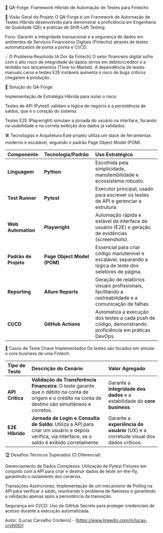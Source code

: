 🚀 QA-Forge: Framework Híbrido de Automação de Testes para Fintechs

🌟 Visão Geral do Projeto
O QA-Forge é um Framework de Automação de Testes Híbrido desenvolvido para demonstrar a proficiência em Engenharia de Qualidade (QE) e práticas de Shift-Left Testing.

Foco: Garantir a integridade transacional e a segurança de dados em ambientes de Serviços Financeiros Digitais (Fintechs) através de testes automatizados de ponta a ponta e CI/CD.

💡 O Problema Resolvido (A Dor da Fintech)
O setor financeiro digital sofre com o alto risco de integridade de dados (erros em débito/crédito) e a lentidão nos lançamentos (Time-to-Market). A dependência de testes manuais caros e testes E2E instáveis aumenta o risco de bugs críticos chegarem à produção.

🎯 Solução do QA-Forge:

Implementação de Estratégia Híbrida para isolar o risco:

Testes de API (Pytest) validam a lógica de negócio e a persistência de saldos, que é o coração do sistema.

Testes E2E (Playwright) simulam a jornada do usuário na interface, focando na usabilidade e na correta exibição dos dados já validados.

🛠️ Tecnologias e Arquitetura
Este projeto utiliza um stack de ferramentas moderno e escalável, seguindo o padrão Page Object Model (POM).

| Componente | Tecnologia/Padrão | Uso Estratégico |
| :--- | :--- | :--- |
| **Linguagem** | **Python** | Escolhida pela simplicidade, manutenibilidade e ecossistema robusto. |
| **Test Runner** | **Pytest** | Executor principal, usado para escrever os testes de API e gerenciar a estrutura. |
| **Web Automation** | **Playwright** | Automação rápida e estável da interface de usuário (E2E) e geração de evidências (screenshots). |
| **Padrão de Projeto** | **Page Object Model (POM)** | Essencial para criar código manutenível e escalável, separando a lógica de teste dos seletores de página. |
| **Reporting** | **Allure Reports** | Geração de relatórios visuais profissionais, facilitando a rastreabilidade e a comunicação de falhas. |
| **CI/CD** | **GitHub Actions** | Automatiza a execução dos testes a cada push de código, demonstrando proficiência em práticas DevOps. |

🧪 Casos de Teste Chave Implementados
Os testes são focados em simular o core business de uma Fintech:

| Tipo de Teste | Descrição do Cenário | Valor Agregado |
| :--- | :--- | :--- |
| **API Crítica** | **Validação da Transferência Financeira:** O teste garante que o débito na conta de origem e o crédito na conta de destino são simultâneos e corretos. | Garante a **integridade dos dados** e a estabilidade do **core business**. |
| **E2E Híbrido** | **Jornada de Login e Consulta de Saldo:** Utiliza a API para criar um usuário e depois verifica, via interface, se o saldo é exibido corretamente. | Garante a **experiência do usuário** (UX) e a corretude visual dos dados críticos. |

🏆 Desafios Técnicos Superados (O Diferencial)

Gerenciamento de Dados Complexos: Utilização de Pytest Fixtures em conjunto com a API para criar e destruir dados de teste on-the-fly, garantindo o isolamento dos cenários.

Transações Assíncronas: Implementação de um mecanismo de Polling na API para verificar o saldo, resolvendo o problema de flakiness e garantindo a validação apenas após a persistência da transação.

Segurança em CI/CD: Uso de GitHub Secrets para proteger credenciais de acesso durante a execução automatizada.

Autor: [Lucas Carvalho Cordeiro] - [https://www.linkedin.com/in/lucas-crvlh00/]
